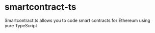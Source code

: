 # smartcontract-ts
Smartcontract.ts allows you to code smart contracts for Ethereum using pure TypeScript
